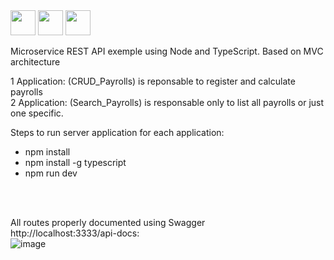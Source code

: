 <div style="display: inline_block">
<img src="https://cdn.jsdelivr.net/gh/devicons/devicon/icons/typescript/typescript-plain.svg" height="40" width="40" />
<img src="https://cdn.jsdelivr.net/gh/devicons/devicon/icons/mongodb/mongodb-original-wordmark.svg" height="40" width="40" />
<img src="https://cdn.jsdelivr.net/gh/devicons/devicon/icons/nodejs/nodejs-original-wordmark.svg" height="40" width="40"/>

</div>
          
          
Microservice REST API exemple using Node and TypeScript. Based on MVC architecture<br>

1 Application: (CRUD_Payrolls) is reponsable to register and calculate payrolls<br>
2 Application: (Search_Payrolls) is responsable only to list all payrolls or just one specific.<br>

Steps to run server application for each application:<br>
<ul>
  <li>npm install</li>
  <li>npm install -g typescript</li>
  <li>npm run dev</li>
</ul>


<br><br>

All routes properly documented using Swagger<br> http://localhost:3333/api-docs:<br>
![image](https://user-images.githubusercontent.com/58155653/180321141-be238425-3607-407d-b2ba-6deadb7879f9.png)

